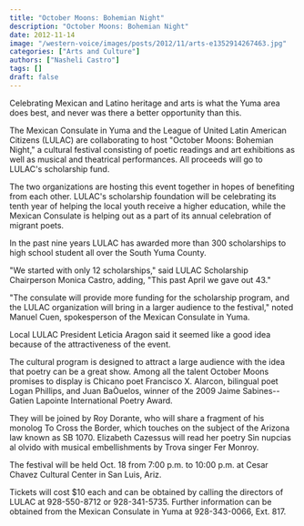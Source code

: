 ```yaml
---
title: "October Moons: Bohemian Night"
description: "October Moons: Bohemian Night"
date: 2012-11-14
image: "/western-voice/images/posts/2012/11/arts-e1352914267463.jpg"
categories: ["Arts and Culture"]
authors: ["Nasheli Castro"]
tags: []
draft: false
---
```

Celebrating Mexican and Latino heritage and arts is what the Yuma area does best, and never was there a better opportunity than this.

The Mexican Consulate in Yuma and the League of United Latin American Citizens (LULAC) are collaborating to host "October Moons: Bohemian Night," a cultural festival consisting of poetic readings and art exhibitions as well as musical and theatrical performances. All proceeds will go to LULAC's scholarship fund.

The two organizations are hosting this event together in hopes of benefiting from each other. LULAC's scholarship foundation will be celebrating its tenth year of helping the local youth receive a higher education, while the Mexican Consulate is helping out as a part of its annual celebration of migrant poets.

In the past nine years LULAC has awarded more than 300 scholarships to high school student all over the South Yuma County.

"We started with only 12 scholarships," said LULAC Scholarship Chairperson Monica Castro, adding, "This past April we gave out 43."

"The consulate will provide more funding for the scholarship program, and the LULAC organization will bring in a larger audience to the festival," noted Manuel Cuen, spokesperson of the Mexican Consulate in Yuma.

Local LULAC President Leticia Aragon said it seemed like a good idea because of the attractiveness of the event.

The cultural program is designed to attract a large audience with the idea that poetry can be a great show. Among all the talent October Moons promises to display is Chicano poet Francisco X. Alarcon, bilingual poet Logan Phillips, and Juan BaÒuelos, winner of the 2009 Jaime Sabines--Gatien Lapointe International Poetry Award.

They will be joined by Roy Dorante, who will share a fragment of his monolog To Cross the Border, which touches on the subject of the Arizona law known as SB 1070. Elizabeth Cazessus will read her poetry Sin nupcias al olvido with musical embellishments by Trova singer Fer Monroy.

The festival will be held Oct. 18 from 7:00 p.m. to 10:00 p.m. at Cesar Chavez Cultural Center in San Luis, Ariz.

Tickets will cost $10 each and can be obtained by calling the directors of LULAC at 928-550-8712 or 928-341-5735. Further information can be obtained from the Mexican Consulate in Yuma at 928-343-0066, Ext. 817.